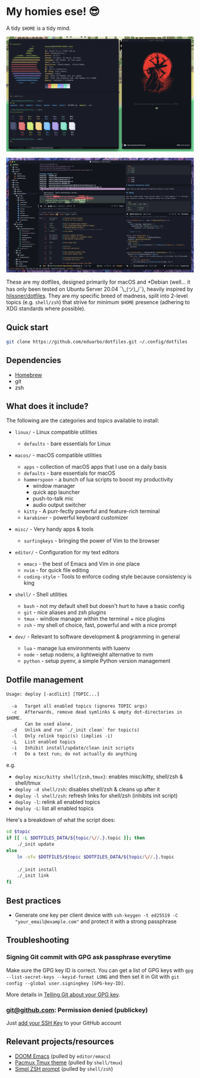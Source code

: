 # My homies ese! 😎

A tidy `$HOME` is a tidy mind.


![Kitty and Emacs - Jul-2023 Screenshot of macOS Ventura](assets/kitty-emacs.png)

![Doom Emacs - Jul-2023 Screenshot of macOS Ventura](assets/doom-emacs.png)

These are my dotfiles, designed primarily for macOS and *Debian (well... it has
only been tested on Ubuntu Server 20.04 ¯\\\_(ツ)\_/¯), heavily inspired by
[hlissner/dotfiles](https://github.com/hlissner/dotfiles). They are my specific
breed of madness, split into 2-level topics (e.g. `shell/zsh`) that strive for
minimum `$HOME` presence (adhering to XDG standards where possible).


## Quick start

```sh
git clone https://github.com/eduarbo/dotfiles.git ~/.config/dotfiles
```

## Dependencies
- [Homebrew](https://brew.sh/)
- git
- zsh

## What does it include?

The following are the categories and topics available to install:

- `linux/` - Linux compatible utilities
  - `defaults` - bare essentials for Linux

- `macos/` - macOS compatible utilities
  - `apps` - collection of macOS apps that I use on a daily basis
  - `defaults` - bare essentials for macOS
  - `hammerspoon` - a bunch of lua scripts to boost my productivity
    - window manager
    - quick app launcher
    - push-to-talk mic
    - audio output switcher
  - `kitty` - A purr-fectly powerful and feature-rich terminal
  - `karabiner` - powerful keyboard customizer

- `misc/` - Very handy apps & tools
  - `surfingkeys` - bringing the power of Vim to the browser

- `editor/` - Configuration for my text editors
  - `emacs` - the best of Emacs and Vim in one place
  - `nvim` - for quick file editing
  - `coding-style` - Tools to enforce coding style because consistency is king

- `shell/` - Shell utilities
  - `bash` - not my default shell but doesn't hurt to have a basic config
  - `git` - nice aliases and zsh plugins
  - `tmux` - window manager within the terminal + nice plugins
  - `zsh` - my shell of choice, fast, powerful and with a nice prompt

- `dev/` - Relevant to software development & programming in general
  - `lua` - manage lua environments with luaenv
  - `node` - setup nodenv, a lightweight alternative to nvm
  - `python` - setup pyenv, a simple Python version management


## Dotfile management

```
Usage: deploy [-acdlLit] [TOPIC...]

  -a   Target all enabled topics (ignores TOPIC args)
  -c   Afterwards, remove dead symlinks & empty dot-directories in $HOME.
       Can be used alone.
  -d   Unlink and run `./_init clean` for topic(s)
  -l   Only relink topic(s) (implies -i)
  -L   List enabled topics
  -i   Inhibit install/update/clean init scripts
  -t   Do a test run; do not actually do anything
```

e.g.
+ `deploy misc/kitty shell/{zsh,tmux}`: enables misc/kitty, shell/zsh & shell/tmux
+ `deploy -d shell/zsh`: disables shell/zsh & cleans up after it
+ `deploy -l shell/zsh`: refresh links for shell/zsh (inhibits init script)
+ `deploy -l`: relink all enabled topics
+ `deploy -L`: list all enabled topics

Here's a breakdown of what the script does:

``` sh
cd $topic
if [[ -L $DOTFILES_DATA/${topic/\//.}.topic ]]; then
    ./_init update
else
    ln -sfv $DOTFILES/$topic $DOTFILES_DATA/${topic/\//.}.topic

    ./_init install
    ./_init link
fi
```

## Best practices

- Generate one key per client device with `ssh-keygen -t ed25519 -C "your_email@example.com"` and protect it with a strong passphrase

## Troubleshooting

### Signing Git commit with GPG ask passphrase everytime

Make sure the GPG key ID is correct. You can get a list of GPG keys with
`gpg --list-secret-keys --keyid-format LONG` and then set it in Git with
`git config --global user.signingkey [GPG-key-ID]`.

More details in [Telling Git about your GPG key](https://help.github.com/articles/telling-git-about-your-gpg-key/).

### git@github.com: Permission denied (publickey)

Just [add your SSH Key](https://docs.github.com/en/authentication/connecting-to-github-with-ssh/adding-a-new-ssh-key-to-your-github-account) to your GitHub account


## Relevant projects/resources

+ [DOOM Emacs](https://github.com/doomemacs/doomemacs) (pulled by `editor/emacs`)
+ [Pacmux Tmux theme](https://github.com/eduarbo/pacmux) (pulled by `shell/tmux`)
+ [Simpl ZSH prompt](https://github.com/eduarbo/simpl) (pulled by `shell/zsh`)
